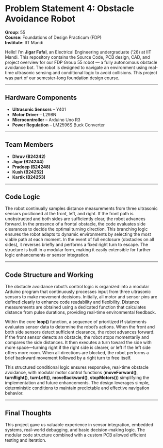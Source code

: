# Problem Statement 4: Obstacle Avoidance Robot

<b>Group</b>: 55  
<b>Course</b>: Foundations of Design Practicum (FDP)  
<b>Institute</b>: IIT Mandi

Hello! I’m <b>Jigar Fufal</b>, an Electrical Engineering undergraduate ('28) at IIT Mandi. This repository contains the Source Code, PCB design, CAD, and project overview for our FDP Group 55 robot — a fully autonomous obstacle avoidance bot. The robot is designed to navigate an environment using real-time ultrasonic sensing and conditional logic to avoid collisions. This project was part of our semester-long foundation design course.

---

## <b>Hardware Components</b>

- <b>Ultrasonic Sensors</b> – Y401  
- <b>Motor Driver</b> – L298N  
- <b>Microcontroller</b> – Arduino Uno R3  
- <b>Power Regulation</b> – LM2596S Buck Converter  

---

## <b>Team Members</b>

- <b> Dhruv (B24242)</b>  
- <b> Jigar (B24244)</b>  
- <b> Pradeep (B24248)</b>  
- <b> Kush (B24252)</b>  
- <b> Kartik (B24253)</b>  

---

## **Code Logic**

The robot continually samples distance measurements from three ultrasonic sensors positioned at the front, left, and right. If the front path is unobstructed and both sides are sufficiently clear, the robot advances forward. In the presence of a frontal obstacle, the code evaluates side clearances to decide the optimal turning direction. This branching logic ensures the robot adapts to dynamic environments by selecting the most viable path at each moment. In the event of full enclosure (obstacles on all sides), it reverses briefly and performs a fixed right turn to escape. The structure is built in a modular form, making it easily extensible for further logic enhancements or sensor integration.

---

## <b>Code Structure and Working</b>

The obstacle avoidance robot’s control logic is organized into a modular Arduino program that continuously processes input from three ultrasonic sensors to make movement decisions. Initially, all motor and sensor pins are defined clearly to enhance code readability and flexibility. Distance measurements are obtained using a dedicated function that calculates distance from pulse durations, providing real-time environmental feedback.

Within the core <b>loop()</b> function, a sequence of prioritized <b>if</b> statements evaluates sensor data to determine the robot’s actions. When the front and both side sensors detect sufficient clearance, the robot advances forward. If the front sensor detects an obstacle, the robot stops momentarily and compares the side distances. It then executes a turn toward the side with more space—turning right if the right side is clearer, or left if the left side offers more room. When all directions are blocked, the robot performs a brief backward movement followed by a right turn to free itself.

This structured conditional logic ensures responsive, real-time obstacle avoidance, with modular motor control functions (<b>moveForward()</b>, <b>turnRight()</b>, <b>turnLeft()</b>, <b>moveBackward()</b>, <b>stopMotors()</b>) simplifying the implementation and future enhancements. The design leverages simple, deterministic conditions to maintain predictable and effective navigation behavior.

---

## <b>Final Thoughts</b>

This project gave us valuable experience in sensor integration, embedded systems, real-world debugging, and basic decision-making logic. The modular code structure combined with a custom PCB allowed efficient testing and iteration.
